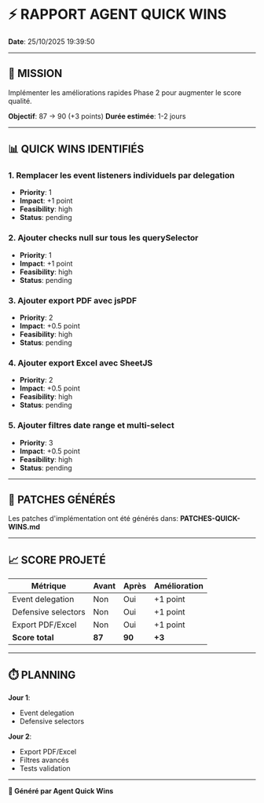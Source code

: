 # ⚡ RAPPORT AGENT QUICK WINS

**Date**: 25/10/2025 19:39:50

---

## 🎯 MISSION

Implémenter les améliorations rapides Phase 2 pour augmenter le score qualité.

**Objectif**: 87 → 90 (+3 points)
**Durée estimée**: 1-2 jours

---

## 📊 QUICK WINS IDENTIFIÉS


### 1. Remplacer les event listeners individuels par delegation

- **Priority**: 1
- **Impact**: +1 point
- **Feasibility**: high
- **Status**: pending


### 2. Ajouter checks null sur tous les querySelector

- **Priority**: 1
- **Impact**: +1 point
- **Feasibility**: high
- **Status**: pending


### 3. Ajouter export PDF avec jsPDF

- **Priority**: 2
- **Impact**: +0.5 point
- **Feasibility**: high
- **Status**: pending


### 4. Ajouter export Excel avec SheetJS

- **Priority**: 2
- **Impact**: +0.5 point
- **Feasibility**: high
- **Status**: pending


### 5. Ajouter filtres date range et multi-select

- **Priority**: 3
- **Impact**: +0.5 point
- **Feasibility**: high
- **Status**: pending


---

## 🔧 PATCHES GÉNÉRÉS

Les patches d'implémentation ont été générés dans:
**PATCHES-QUICK-WINS.md**

---

## 📈 SCORE PROJETÉ

| Métrique | Avant | Après | Amélioration |
|----------|-------|-------|--------------|
| Event delegation | Non | Oui | +1 point |
| Defensive selectors | Non | Oui | +1 point |
| Export PDF/Excel | Non | Oui | +1 point |
| **Score total** | **87** | **90** | **+3** |

---

## ⏱️ PLANNING

**Jour 1**:
- Event delegation
- Defensive selectors

**Jour 2**:
- Export PDF/Excel
- Filtres avancés
- Tests validation

---

**🤖 Généré par Agent Quick Wins**
